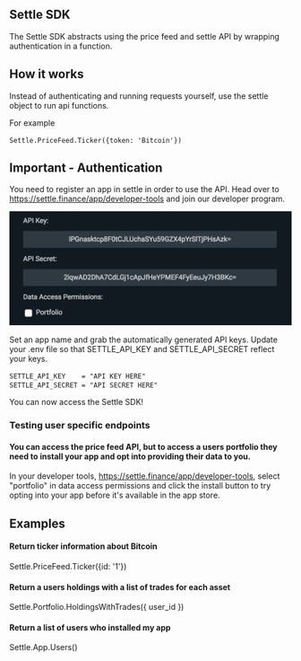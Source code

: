 ## Settle SDK
The Settle SDK abstracts using the price feed and settle API by wrapping authentication in a function.


## How it works
Instead of authenticating and running requests yourself, use the settle object to run api functions.

For example
```
Settle.PriceFeed.Ticker({token: 'Bitcoin'})
```

## Important - Authentication
You need to register an app in settle in order to use the API. Head over to https://settle.finance/app/developer-tools and join our developer program.

![Alt text](/Images/app-permission.png?raw=true)

Set an app name and grab the automatically generated API keys. Update your .env file so that SETTLE_API_KEY and SETTLE_API_SECRET reflect your keys.

```
SETTLE_API_KEY    = "API KEY HERE"
SETTLE_API_SECRET = "API SECRET HERE"
```

You can now access the Settle SDK!

### Testing user specific endpoints
#### You can access the price feed API, but to access a users portfolio they need to install your app and opt into providing their data to you.

In your developer tools, https://settle.finance/app/developer-tools, select "portfolio" in data access permissions and click the install button to try opting into your app before it's available in the app store.

## Examples

#### Return ticker information about Bitcoin
Settle.PriceFeed.Ticker({id: '1'})

#### Return a users holdings with a list of trades for each asset
Settle.Portfolio.HoldingsWithTrades({ user_id })

#### Return a list of users who installed my app
Settle.App.Users()

